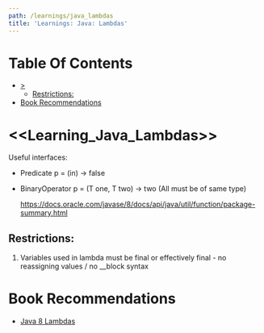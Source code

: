 ```yaml
---
path: /learnings/java_lambdas
title: 'Learnings: Java: Lambdas'
---
```

# Table Of Contents

<!-- toc -->

- [>](#)
  * [Restrictions:](#restrictions)
- [Book Recommendations](#book-recommendations)

<!-- tocstop -->

<<Learning_Java_Lambdas>>
====================================

Useful interfaces:

  * Predicate<T>  p = (in) -> false
  * BinaryOperator<T> p = (T one, T two) -> two
    (All must be of same type)


    https://docs.oracle.com/javase/8/docs/api/java/util/function/package-summary.html

Restrictions:
-----------------------

  1. Variables used in lambda must be final or effectively final - no reassigning values / no __block syntax

# Book Recommendations

  * [Java 8 Lambdas](https://www.amazon.com/Java-Lambdas-Pragmatic-Functional-Programming-ebook/dp/B00J3B3J3C/ref=as_li_ss_tl?keywords=java+lambdas&qid=1555870344&s=books&sr=1-3&linkCode=ll1&tag=wilcodevelsol-20&linkId=0897c965c02f60d6ab0b33b909a59de4&language=en_US)
